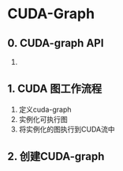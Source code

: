 # CUDA-Graph

## 0. CUDA-graph API
1. 

## 1. CUDA 图工作流程

1. 定义cuda-graph
2. 实例化可执行图
3. 将实例化的图执行到CUDA流中

## 2. 创建CUDA-graph



